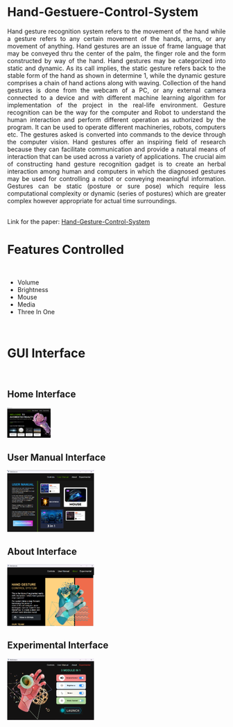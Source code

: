 # Hand-Gestuere-Control-System
<p align="justify">Hand gesture recognition system refers to the movement of the hand while a gesture refers to any certain movement of the hands, arms, or any movement of anything. Hand gestures are an issue of frame language that may be conveyed thru the center of the palm, the finger role and the form constructed by way of the hand. Hand gestures may be categorized into static and dynamic. As its call implies, the static gesture refers back to the stable form of the hand as shown in determine 1, while the dynamic gesture comprises a chain of hand actions along with waving. Collection of the hand gestures is done from the webcam of a PC, or any external camera connected to a device and with different machine learning algorithm for implementation of the project in the real-life environment. Gesture recognition can be the way for the computer and Robot to understand the human interaction and perform different operation as authorized by the program. It can be used to operate different machineries, robots, computers etc. The gestures asked is converted into commands to the device through the computer vision. Hand gestures offer an inspiring field of research because they can facilitate communication and provide a natural means of interaction that can be used across a variety of applications. The crucial aim of constructing hand gesture recognition gadget is to create an herbal interaction among human and computers in which the diagnosed gestures may be used for controlling a robot or conveying meaningful information. Gestures can be static (posture or sure pose) which require less computational complexity or dynamic (series of postures) which are greater complex however appropriate for actual time surroundings.</p> <br>
Link for the paper: <a href="https://link.springer.com/chapter/10.1007/978-981-99-7622-5_40">Hand-Gesture-Control-System</a>
<h1>Features Controlled</h1><br>
<ul>
  <li>Volume</li>
  <li>Brightness</li>
  <li>Mouse</li>
  <li>Media</li>
  <li>Three In One</li>
</ul><br>

<h1>GUI Interface</h1><br>
<h2> Home Interface</h2>
<img
  src="app-interface/Control page.png"
  style="display: inline-block; margin: 0 auto; max-width: 100px">
  
<h2> User Manual Interface</h2>
<img
  src="app-interface/User manual.png"
  style="display: inline-block; margin: 0 auto; max-width: 200px">
  
<h2> About Interface</h2>
<img
  src="app-interface/About .png"
  style="display: inline-block; margin: 0 auto; max-width: 200px">

<h2> Experimental Interface</h2>
<img
  src="app-interface/Experimental.png"
  style="display: inline-block; margin: 0 auto; max-width: 200px">




